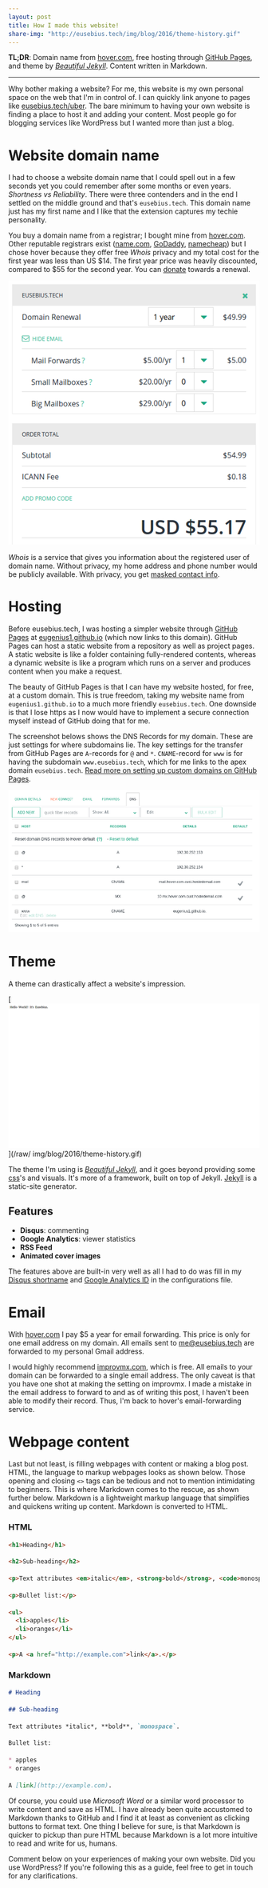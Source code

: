 ```yaml
---
layout: post
title: How I made this website!
share-img: "http://eusebius.tech/img/blog/2016/theme-history.gif"
---
```


**TL;DR**: Domain name from [hover.com](https://hover.com/Yiflhr2y), free hosting through [GitHub Pages](https://pages.github.com/), and theme by [*Beautiful Jekyll*](http://deanattali.com/beautiful-jekyll/ "beautiful-jekyll homepage"). Content written in Markdown.

---

Why bother making a website? 
For me, this website is my own personal space on the web that I'm in control of. I can quickly link anyone to pages like [eusebius.tech/uber](/uber "Free Uber ride"). 
The bare minimum to having your own website is finding a place to host it and adding your content. Most people go for blogging services like WordPress but I wanted more than just a blog.

# Website domain name

I had to choose a website domain name that I could spell out in a few seconds yet you could remember after some months or even years. *Shortness vs Reliability*. There were three contenders and in the end I settled on the middle ground and that's `eusebius.tech`. This domain name just has my first name and I like that the extension captures my techie personality.

You buy a domain name from a registrar; I bought mine from [hover.com](https://hover.com/Yiflhr2y). Other reputable registrars exist ([name.com](https://www.name.com/), [GoDaddy](https://www.godaddy.com/), [namecheap](https://www.namecheap.com/)) but I chose hover because they offer free *Whois* privacy and my total cost for the first year was less than US $14. The first year price was heavily discounted, compared to $55 for the second year. You can [donate](/donate "Donate to Eusebius.Tech") towards a renewal.

![alt text](/img/blog/2016/hover-renewal.png "Domain renewal for a second year")

*Whois* is a service that gives you information about the registered user of domain name. Without privacy, my home address and phone number would be publicly available. With privacy, you get [masked contact info](http://www.whois.com/whois/eusebius.tech).

# Hosting

Before eusebius.tech, I was hosting a simpler website through [GitHub Pages](https://pages.github.com/) at [eugenius1.github.io](http://eugenius1.github.io) (which now links to this domain). GitHub Pages can host a static website from a repository as well as project pages. A static website is like a folder containing fully-rendered contents, whereas a dynamic website is like a program which runs on a server and produces content when you make a request.

The beauty of GitHub Pages is that I can have my website hosted, for free, at a custom domain. This is true freedom, taking my website name from `eugenius1.github.io` to a much more friendly `eusebius.tech`. One downside is that I lose https as I now would have to implement a secure connection myself instead of GitHub doing that for me.

The screenshot belows shows the DNS Records for my domain. These are just settings for where subdomains lie. The key settings for the transfer from GitHub Pages are `A`-records for `@` and `*`. `CNAME`-record for `www` is for having the subdomain `www.eusebius.tech`, which for me links to the apex domain `eusebius.tech`. [Read more on setting up custom domains on GitHub Pages](https://help.github.com/articles/about-supported-custom-domains/ "GitHub Pages: About supported custom domains").

![alt text](/img/blog/2016/hover-dns.png "DNS settings on hover.com")

# Theme

A theme can drastically affect a website's impression.

[![alt text](/img/blog/2016/theme-history.gif "GIF of website transformation")](/raw/ img/blog/2016/theme-history.gif)

The theme I'm using is [*Beautiful Jekyll*](http://deanattali.com/beautiful-jekyll/ "beautiful-jekyll homepage"), and it goes beyond providing some [css](http://www.w3schools.com/css/css_intro.asp "Cascading Style Sheets")'s and visuals. It's more of a framework, built on top of Jekyll. [Jekyll](https://jekyllrb.com/) is a static-site generator.

## Features

- **Disqus**: commenting
- **Google Analytics**: viewer statistics
- **RSS Feed**
- **Animated cover images**

The features above are built-in very well as all I had to do was fill in my [Disqus shortname](https://help.disqus.com/customer/portal/articles/466208) and [Google Analytics ID](https://support.google.com/analytics/answer/1008080) in the configurations file.

# Email

With [hover.com](https://hover.com/Yiflhr2y) I pay $5 a year for email forwarding. This price is only for one email address on my domain. All emails sent to [me@eusebius.tech](mailto:me@eusebius.tech) are forwarded to my personal Gmail address.

I would highly recommend [improvmx.com](http://improvmx.com/), which is free. All emails to your domain can be forwarded to a single email address. The only caveat is that you have one shot at making the setting on improvmx. I made a mistake in the email address to forward to and as of writing this post, I haven't been able to modify their record. Thus, I'm back to hover's email-forwarding service.

# Webpage content

Last but not least, is filling webpages with content or making a blog post. HTML, the language to markup webpages looks as shown below. Those opening and closing `<>` tags can be tedious and not to mention intimidating to beginners. This is where Markdown comes to the rescue, as shown further below. Markdown is a lightweight markup language that simplifies and quickens writing up content. Markdown is converted to HTML.

### HTML

```html
<h1>Heading</h1>

<h2>Sub-heading</h2>

<p>Text attributes <em>italic</em>, <strong>bold</strong>, <code>monospace</code>.</p>

<p>Bullet list:</p>

<ul>
  <li>apples</li>
  <li>oranges</li>
</ul>

<p>A <a href="http://example.com">link</a>.</p>
```

### Markdown

```markdown
# Heading

## Sub-heading

Text attributes *italic*, **bold**, `monospace`.

Bullet list:

* apples
* oranges

A [link](http://example.com).
```

Of course, you could use *Microsoft Word* or a similar word processor to write content and save as HTML. I have already been quite accustomed to Markdown thanks to GitHub and I find it at least as convenient as clicking buttons to format text. One thing I believe for sure, is that Markdown is quicker to pickup than pure HTML because Markdown is a lot more intuitive to read and write for us, humans.


Comment below on your experiences of making your own website. Did you use WordPress? If you're following this as a guide, feel free to get in touch for any clarifications.